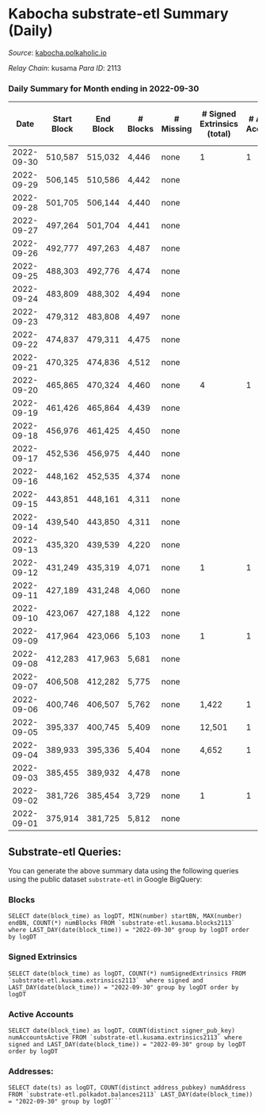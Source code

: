 # Kabocha substrate-etl Summary (Daily)

_Source_: [kabocha.polkaholic.io](https://kabocha.polkaholic.io)

*Relay Chain*: kusama
*Para ID*: 2113



### Daily Summary for Month ending in 2022-09-30


| Date | Start Block | End Block | # Blocks | # Missing | # Signed Extrinsics (total) | # Active Accounts | # Addresses with Balances | # Events | # Transfers | # XCM Transfers In | # XCM Transfers Out |
| ---- | ----------- | --------- | -------- | --------- | --------------------------- | ----------------- | ------------------------- | -------- | ----------- | ------------------ | ------------------- |
| 2022-09-30 | 510,587 | 515,032 | 4,446 | none  | 1 | 1 | 13,216 | 8,910 |   |   |   |
| 2022-09-29 | 506,145 | 510,586 | 4,442 | none  |  |  |  | 8,898 |   |   |   |
| 2022-09-28 | 501,705 | 506,144 | 4,440 | none  |  |  |  | 8,895 |   |   |   |
| 2022-09-27 | 497,264 | 501,704 | 4,441 | none  |  |  |  | 8,897 |   |   |   |
| 2022-09-26 | 492,777 | 497,263 | 4,487 | none  |  |  |  | 8,989 |   |   |   |
| 2022-09-25 | 488,303 | 492,776 | 4,474 | none  |  |  |  | 8,963 |   |   |   |
| 2022-09-24 | 483,809 | 488,302 | 4,494 | none  |  |  |  | 9,003 |   |   |   |
| 2022-09-23 | 479,312 | 483,808 | 4,497 | none  |  |  |  | 9,009 |   |   |   |
| 2022-09-22 | 474,837 | 479,311 | 4,475 | none  |  |  |  | 8,968 |   |   |   |
| 2022-09-21 | 470,325 | 474,836 | 4,512 | none  |  |  |  | 9,039 |   |   |   |
| 2022-09-20 | 465,865 | 470,324 | 4,460 | none  | 4 | 1 |  | 8,961 |   |   |   |
| 2022-09-19 | 461,426 | 465,864 | 4,439 | none  |  |  | 13,215 | 8,892 |   |   |   |
| 2022-09-18 | 456,976 | 461,425 | 4,450 | none  |  |  | 13,215 | 8,915 |   |   |   |
| 2022-09-17 | 452,536 | 456,975 | 4,440 | none  |  |  | 13,215 | 8,895 |   |   |   |
| 2022-09-16 | 448,162 | 452,535 | 4,374 | none  |  |  | 13,215 | 8,763 |   |   |   |
| 2022-09-15 | 443,851 | 448,161 | 4,311 | none  |  |  | 13,215 | 8,636 |   |   |   |
| 2022-09-14 | 439,540 | 443,850 | 4,311 | none  |  |  | 13,215 | 8,636 |   |   |   |
| 2022-09-13 | 435,320 | 439,539 | 4,220 | none  |  |  | 13,215 | 8,454 |   |   |   |
| 2022-09-12 | 431,249 | 435,319 | 4,071 | none  | 1 | 1 | 13,215 | 8,165 |   |   |   |
| 2022-09-11 | 427,189 | 431,248 | 4,060 | none  |  |  |  | 8,134 |   |   |   |
| 2022-09-10 | 423,067 | 427,188 | 4,122 | none  |  |  |  | 8,257 |   |   |   |
| 2022-09-09 | 417,964 | 423,066 | 5,103 | none  | 1 | 1 |  | 10,226 |   |   |   |
| 2022-09-08 | 412,283 | 417,963 | 5,681 | none  |  |  | 13,215 | 11,381 |   |   |   |
| 2022-09-07 | 406,508 | 412,282 | 5,775 | none  |  |  | 13,215 | 11,569 |   |   |   |
| 2022-09-06 | 400,746 | 406,507 | 5,762 | none  | 1,422 | 1 | 13,215 | 20,568 |   |   |   |
| 2022-09-05 | 395,337 | 400,745 | 5,409 | none  | 12,501 | 1 | 13,273 | 87,121 |   |   |   |
| 2022-09-04 | 389,933 | 395,336 | 5,404 | none  | 4,652 | 1 | 13,290 | 39,243 |   |   |   |
| 2022-09-03 | 385,455 | 389,932 | 4,478 | none  |  |  | 13,290 | 8,975 |   |   |   |
| 2022-09-02 | 381,726 | 385,454 | 3,729 | none  | 1 | 1 | 13,290 | 7,476 |   |   |   |
| 2022-09-01 | 375,914 | 381,725 | 5,812 | none  |  |  | 13,290 | 11,643 |   |   |   |

## Substrate-etl Queries:
You can generate the above summary data using the following queries using the public dataset `substrate-etl` in Google BigQuery:


### Blocks
```
SELECT date(block_time) as logDT, MIN(number) startBN, MAX(number) endBN, COUNT(*) numBlocks FROM `substrate-etl.kusama.blocks2113`  where LAST_DAY(date(block_time)) = "2022-09-30" group by logDT order by logDT
```


### Signed Extrinsics
```
SELECT date(block_time) as logDT, COUNT(*) numSignedExtrinsics FROM `substrate-etl.kusama.extrinsics2113`  where signed and LAST_DAY(date(block_time)) = "2022-09-30" group by logDT order by logDT
```


### Active Accounts
```
SELECT date(block_time) as logDT, COUNT(distinct signer_pub_key) numAccountsActive FROM `substrate-etl.kusama.extrinsics2113` where signed and LAST_DAY(date(block_time)) = "2022-09-30" group by logDT order by logDT
```


### Addresses:
```
SELECT date(ts) as logDT, COUNT(distinct address_pubkey) numAddress FROM `substrate-etl.polkadot.balances2113` LAST_DAY(date(block_time)) = "2022-09-30" group by logDT```

